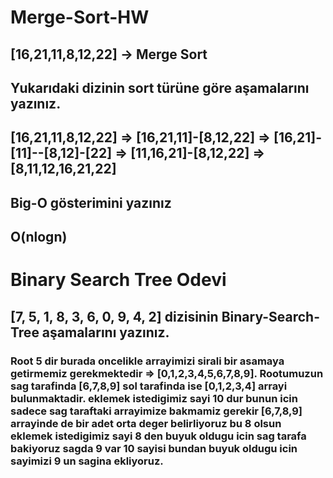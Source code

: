 # Merge-Sort-HW

## [16,21,11,8,12,22] -> Merge Sort
## Yukarıdaki dizinin sort türüne göre aşamalarını yazınız.

## [16,21,11,8,12,22] => [16,21,11]-[8,12,22] => [16,21]-[11]--[8,12]-[22] => [11,16,21]-[8,12,22] => [8,11,12,16,21,22]

## Big-O gösterimini yazınız

## O(nlogn)


# Binary Search Tree Odevi 

## [7, 5, 1, 8, 3, 6, 0, 9, 4, 2] dizisinin Binary-Search-Tree aşamalarını yazınız.

### Root 5 dir burada oncelikle arrayimizi sirali bir asamaya getirmemiz gerekmektedir => [0,1,2,3,4,5,6,7,8,9]. Rootumuzun sag tarafinda [6,7,8,9] sol tarafinda ise [0,1,2,3,4] arrayi bulunmaktadir. eklemek istedigimiz sayi 10 dur bunun icin sadece sag taraftaki arrayimize bakmamiz gerekir [6,7,8,9] arrayinde de bir adet orta deger belirliyoruz bu 8 olsun eklemek istedigimiz sayi 8 den buyuk oldugu icin sag tarafa bakiyoruz sagda 9 var 10 sayisi bundan buyuk oldugu icin sayimizi 9 un sagina ekliyoruz.




